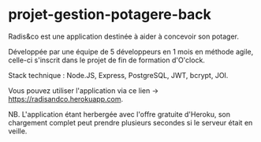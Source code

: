 # projet-gestion-potagere-back

Radis&co est une application destinée à aider à concevoir son potager.

Développée par une équipe de 5 développeurs en 1 mois en méthode agile, celle-ci s'inscrit dans le projet de fin de formation d'O'clock.

Stack technique : Node.JS, Express, PostgreSQL, JWT, bcrypt, JOI.

Vous pouvez utiliser l'application via ce lien -> https://radisandco.herokuapp.com.

NB. L'application étant herbergée avec l'offre gratuite d'Heroku, son chargement complet peut prendre plusieurs secondes si le serveur était en veille.
